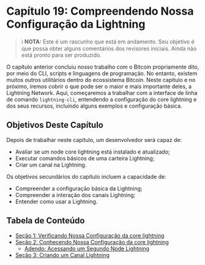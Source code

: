 # Capítulo 19: Compreendendo Nossa Configuração da Lightning

> :information_source: **NOTA:** Este é um rascunho que está em andamento. Seu objetivo é que possa obter alguns comentários dos revisores iniciais. Ainda não está pronto para ser produzido.

O capítulo anterior concluiu nosso trabalho com o Bitcoin propriamente dito, por meio do CLI, scripts e linguagens de programação. No entanto, existem muitos outros utilitários dentro do ecossistema Bitcoin. Neste capítulo e no próximo, iremos cobrir o que pode ser o maior e mais importante deles, a Lightning Network. Aqui, começaremos a trabalhar com a interface de linha de comando `lightning-cli`, entendendo a configuração do core lightning e dos seus recursos, incluindo alguns exemplos e configuração básica.

## Objetivos Deste Capítulo

Depois de trabalhar neste capítulo, um desenvolvedor será capaz de:

   * Avaliar se um node core lightning está instalado e atualizado;
   * Executar comandos básicos de uma carteira Lightning;
   * Criar um canal na Lightning.
   
Os objetivos secundários do capítulo incluem a capacidade de:

   * Compreender a configuração básica da Lightning;
   * Compreender a interação dos canais Lightning;
   * Entender como usar a Lightning.

## Tabela de Conteúdo

* [Seção 1: Verificando Nossa Configuração da core lightning](19_1_Verifying_Your_Lightning_Setup.md)
* [Seção 2: Conhecendo Nossa Configuração da core lightning](19_2_Knowing_Your_lightning_Setup.md)
   * [Adendo: Acessando um Segundo Node Lightning](19_2__Interlude_Accessing_a_Second_Lightning_Node.md)
* [Seção 3: Criando um Canal Lightning](19_3_Setting_Up_a_Channel.md)
